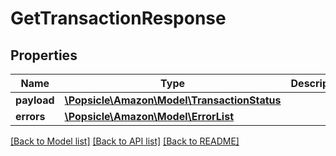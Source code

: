 # GetTransactionResponse

## Properties
Name | Type | Description | Notes
------------ | ------------- | ------------- | -------------
**payload** | [**\Popsicle\Amazon\Model\TransactionStatus**](TransactionStatus.md) |  | [optional] 
**errors** | [**\Popsicle\Amazon\Model\ErrorList**](ErrorList.md) |  | [optional] 

[[Back to Model list]](../../README.md#documentation-for-models) [[Back to API list]](../../README.md#documentation-for-api-endpoints) [[Back to README]](../../README.md)

